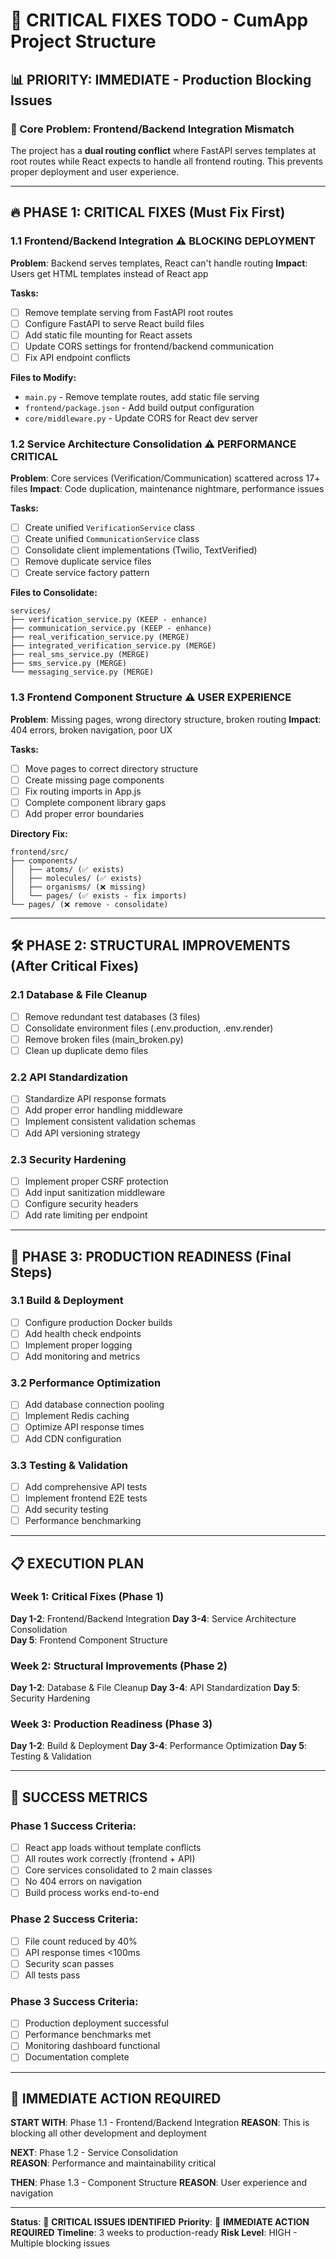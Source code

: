 # 🚨 CRITICAL FIXES TODO - CumApp Project Structure

## 📊 **PRIORITY: IMMEDIATE** - Production Blocking Issues

### **🎯 Core Problem**: Frontend/Backend Integration Mismatch
The project has a **dual routing conflict** where FastAPI serves templates at root routes while React expects to handle all frontend routing. This prevents proper deployment and user experience.

---

## 🔥 **PHASE 1: CRITICAL FIXES** (Must Fix First)

### **1.1 Frontend/Backend Integration** ⚠️ **BLOCKING DEPLOYMENT**
**Problem**: Backend serves templates, React can't handle routing
**Impact**: Users get HTML templates instead of React app

**Tasks:**
- [ ] Remove template serving from FastAPI root routes
- [ ] Configure FastAPI to serve React build files
- [ ] Add static file mounting for React assets
- [ ] Update CORS settings for frontend/backend communication
- [ ] Fix API endpoint conflicts

**Files to Modify:**
- `main.py` - Remove template routes, add static file serving
- `frontend/package.json` - Add build output configuration
- `core/middleware.py` - Update CORS for React dev server

### **1.2 Service Architecture Consolidation** ⚠️ **PERFORMANCE CRITICAL**
**Problem**: Core services (Verification/Communication) scattered across 17+ files
**Impact**: Code duplication, maintenance nightmare, performance issues

**Tasks:**
- [ ] Create unified `VerificationService` class
- [ ] Create unified `CommunicationService` class  
- [ ] Consolidate client implementations (Twilio, TextVerified)
- [ ] Remove duplicate service files
- [ ] Create service factory pattern

**Files to Consolidate:**
```
services/
├── verification_service.py (KEEP - enhance)
├── communication_service.py (KEEP - enhance)  
├── real_verification_service.py (MERGE)
├── integrated_verification_service.py (MERGE)
├── real_sms_service.py (MERGE)
├── sms_service.py (MERGE)
└── messaging_service.py (MERGE)
```

### **1.3 Frontend Component Structure** ⚠️ **USER EXPERIENCE**
**Problem**: Missing pages, wrong directory structure, broken routing
**Impact**: 404 errors, broken navigation, poor UX

**Tasks:**
- [ ] Move pages to correct directory structure
- [ ] Create missing page components
- [ ] Fix routing imports in App.js
- [ ] Complete component library gaps
- [ ] Add proper error boundaries

**Directory Fix:**
```
frontend/src/
├── components/
│   ├── atoms/ (✅ exists)
│   ├── molecules/ (✅ exists) 
│   ├── organisms/ (❌ missing)
│   └── pages/ (✅ exists - fix imports)
└── pages/ (❌ remove - consolidate)
```

---

## 🛠️ **PHASE 2: STRUCTURAL IMPROVEMENTS** (After Critical Fixes)

### **2.1 Database & File Cleanup**
- [ ] Remove redundant test databases (3 files)
- [ ] Consolidate environment files (.env.production, .env.render)
- [ ] Remove broken files (main_broken.py)
- [ ] Clean up duplicate demo files

### **2.2 API Standardization**
- [ ] Standardize API response formats
- [ ] Add proper error handling middleware
- [ ] Implement consistent validation schemas
- [ ] Add API versioning strategy

### **2.3 Security Hardening**
- [ ] Implement proper CSRF protection
- [ ] Add input sanitization middleware
- [ ] Configure security headers
- [ ] Add rate limiting per endpoint

---

## 🚀 **PHASE 3: PRODUCTION READINESS** (Final Steps)

### **3.1 Build & Deployment**
- [ ] Configure production Docker builds
- [ ] Add health check endpoints
- [ ] Implement proper logging
- [ ] Add monitoring and metrics

### **3.2 Performance Optimization**
- [ ] Add database connection pooling
- [ ] Implement Redis caching
- [ ] Optimize API response times
- [ ] Add CDN configuration

### **3.3 Testing & Validation**
- [ ] Add comprehensive API tests
- [ ] Implement frontend E2E tests
- [ ] Add security testing
- [ ] Performance benchmarking

---

## 📋 **EXECUTION PLAN**

### **Week 1: Critical Fixes (Phase 1)**
**Day 1-2**: Frontend/Backend Integration
**Day 3-4**: Service Architecture Consolidation  
**Day 5**: Frontend Component Structure

### **Week 2: Structural Improvements (Phase 2)**
**Day 1-2**: Database & File Cleanup
**Day 3-4**: API Standardization
**Day 5**: Security Hardening

### **Week 3: Production Readiness (Phase 3)**
**Day 1-2**: Build & Deployment
**Day 3-4**: Performance Optimization
**Day 5**: Testing & Validation

---

## 🎯 **SUCCESS METRICS**

### **Phase 1 Success Criteria:**
- [ ] React app loads without template conflicts
- [ ] All routes work correctly (frontend + API)
- [ ] Core services consolidated to 2 main classes
- [ ] No 404 errors on navigation
- [ ] Build process works end-to-end

### **Phase 2 Success Criteria:**
- [ ] File count reduced by 40%
- [ ] API response times <100ms
- [ ] Security scan passes
- [ ] All tests pass

### **Phase 3 Success Criteria:**
- [ ] Production deployment successful
- [ ] Performance benchmarks met
- [ ] Monitoring dashboard functional
- [ ] Documentation complete

---

## 🚨 **IMMEDIATE ACTION REQUIRED**

**START WITH**: Phase 1.1 - Frontend/Backend Integration
**REASON**: This is blocking all other development and deployment

**NEXT**: Phase 1.2 - Service Consolidation  
**REASON**: Performance and maintainability critical

**THEN**: Phase 1.3 - Component Structure
**REASON**: User experience and navigation

---

**Status**: 🔴 **CRITICAL ISSUES IDENTIFIED**
**Priority**: 🚨 **IMMEDIATE ACTION REQUIRED**
**Timeline**: 3 weeks to production-ready
**Risk Level**: HIGH - Multiple blocking issues